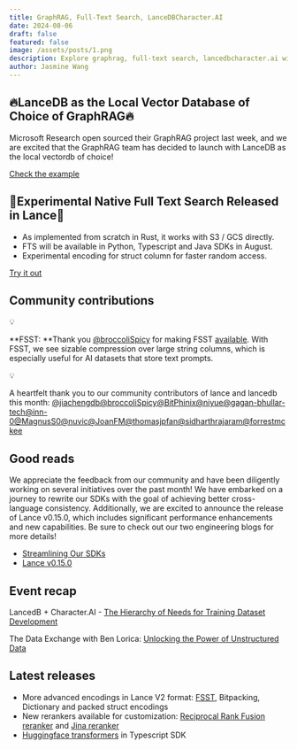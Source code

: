 ```yaml
---
title: GraphRAG, Full-Text Search, LanceDBCharacter.AI
date: 2024-08-06
draft: false
featured: false
image: /assets/posts/1.png
description: Explore graphrag, full-text search, lancedbcharacter.ai with practical insights and expert guidance from the LanceDB team.
author: Jasmine Wang
---
```

## 🔥LanceDB as the Local Vector Database of Choice of GraphRAG🔥

Microsoft Research open sourced their GraphRAG project last week, and we are excited that the GraphRAG team has decided to launch with LanceDB as the local vectordb of choice! 

[Check the example](https://lnkd.in/gmrsTcqz)

## 🔬Experimental Native Full Text Search Released in Lance🔬

- As implemented from scratch in Rust, it works with S3 / GCS directly.  
- FTS will be available in Python, Typescript and Java SDKs in August.
- Experimental encoding for struct column for faster random access.

[Try it out](https://github.com/lancedb/lance/issues/1195)

## Community contributions

💡

**FSST: **Thank you [@broccoliSpicy](https://github.com/broccoliSpicy) for making FSST [available](https://github.com/lancedb/lance/pull/2470). With FSST, we see sizable compression over large string columns, which is especially useful for AI datasets that store text prompts. 

💡

A heartfelt thank you to our community contributors of lance and lancedb this month: [@jiachengdb](https://github.com/jiachengdb)[@broccoliSpicy](https://github.com/broccoliSpicy)[@BitPhinix](https://github.com/BitPhinix)[@niyue](https://github.com/niyue)[@gagan-bhullar-tech](https://github.com/gagan-bhullar-tech)[@inn-0](https://github.com/inn-0)[@MagnusS0](https://github.com/MagnusS0)[@nuvic](https://github.com/nuvic)[@JoanFM](https://github.com/JoanFM)[@thomasjpfan](https://github.com/thomasjpfan)[@sidharthrajaram](https://github.com/sidharthrajaram)[@forrestmckee](https://github.com/forrestmckee)

## Good reads

We appreciate the feedback from our community and have been diligently working on several initiatives over the past month! We have embarked on a journey to rewrite our SDKs with the goal of achieving better cross-language consistency. Additionally, we are excited to announce the release of Lance v0.15.0, which includes significant performance enhancements and new capabilities. Be sure to check out our two engineering blogs for more details!

- [Streamlining Our SDKs](__GHOST_URL__/streamlining-our-sdks/)
- [Lance v0.15.0](__GHOST_URL__/lance-v0-15-0/)

## Event recap

LancedB + Character.AI - [The Hierarchy of Needs for Training Dataset Development](https://www.youtube.com/watch?v=i2vBaFzCEJw)

The Data Exchange with Ben Lorica: [Unlocking the Power of Unstructured Data](https://www.youtube.com/watch?v=B-QckhCfw9M)

## Latest releases

- More advanced encodings in Lance V2 format: [FSST](https://github.com/lancedb/lance/issues/2415), Bitpacking, Dictionary and packed struct encodings
- New rerankers available for customization: [Reciprocal Rank Fusion reranker](https://lancedb.github.io/lancedb/reranking/rrf/) and [Jina reranker](https://lancedb.github.io/lancedb/reranking/jina/) 
- [Huggingface transformers](https://github.com/lancedb/lancedb/pull/1462) in Typescript SDK
